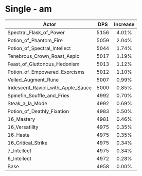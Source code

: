 # Single - am
| Actor | DPS | Increase |
|---|:---:|:---:|
|Spectral_Flask_of_Power|5156|4.01%|
|Potion_of_Phantom_Fire|5059|2.04%|
|Potion_of_Spectral_Intellect|5044|1.74%|
|Tenebrous_Crown_Roast_Aspic|5017|1.19%|
|Feast_of_Gluttonous_Hedonism|5013|1.12%|
|Potion_of_Empowered_Exorcisms|5012|1.10%|
|Veiled_Augment_Rune|5007|0.99%|
|Iridescent_Ravioli_with_Apple_Sauce|5000|0.85%|
|Spinefin_Souffle_and_Fries|4992|0.70%|
|Steak_a_la_Mode|4992|0.69%|
|Potion_of_Deathly_Fixation|4983|0.50%|
|16_Mastery|4981|0.46%|
|16_Versatility|4975|0.35%|
|16_Haste|4975|0.35%|
|16_Critical_Strike|4975|0.34%|
|7_Intellect|4975|0.34%|
|6_Intellect|4972|0.28%|
|Base|4958|0.00%|
